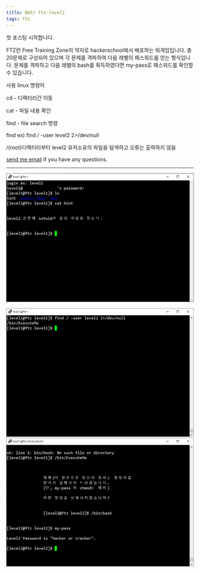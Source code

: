 ```yaml
---
title: BOF/ ftz-level1
tags: ftz
---
```


첫 포스팅 시작합니다.

FTZ란 Free Training Zone의 약자로 hackerschool에서 배포하는 워게임입니다.
총 20문제로 구성되어 있으며 각 문제를 격파하여 다음 레벨의 패스워드를 얻는 형식입니다.
문제를 격파하고 다음 레벨의 bash를 획득하였다면 my-pass로 패스워드를 확인할 수 있습니다.

사용 linux 명령어

cd - 디렉터리간 이동

cat - 파일 내용 확인

find - file search 명령

find ex) find / -user level2 2>/dev/null

/(root)디렉터리부터 level2 유저소유의 파일을 탐색하고 오류는 출력하지 않음

 [send me email](mailto:jewel7492@gmail.com) if you have any questions.

<!--more-->

---

![그림1](/assets/ftz/level1/1.PNG)

![그림2](/assets/ftz/level1/2.PNG)
![그림3](/assets/ftz/level1/3.PNG)
